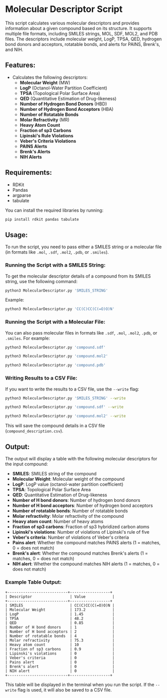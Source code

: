 # Molecular Descriptor Script

This script calculates various molecular descriptors and provides information about a given compound based on its structure. It supports multiple file formats, including SMILES strings, MOL, SDF, MOL2, and PDB files. The descriptors include molecular weight, LogP, TPSA, QED, hydrogen bond donors and acceptors, rotatable bonds, and alerts for PAINS, Brenk's, and NIH.

## Features:
- Calculates the following descriptors:
  - **Molecular Weight** (MW)
  - **LogP** (Octanol-Water Partition Coefficient)
  - **TPSA** (Topological Polar Surface Area)
  - **QED** (Quantitative Estimation of Drug-likeness)
  - **Number of Hydrogen Bond Donors** (HBD)
  - **Number of Hydrogen Bond Acceptors** (HBA)
  - **Number of Rotatable Bonds**
  - **Molar Refractivity** (MR)
  - **Heavy Atom Count**
  - **Fraction of sp3 Carbons**
  - **Lipinski's Rule Violations**
  - **Veber's Criteria Violations**
  - **PAINS Alerts**
  - **Brenk's Alerts**
  - **NIH Alerts**

## Requirements:
- RDKit
- Pandas
- argparse
- tabulate

You can install the required libraries by running:

```bash
pip install rdkit pandas tabulate
```

## Usage:

To run the script, you need to pass either a SMILES string or a molecular file (in formats like `.mol`, `.sdf`, `.mol2`, `.pdb`, or `.smiles`).

### Running the Script with a SMILES String:
To get the molecular descriptor details of a compound from its SMILES string, use the following command:

```bash
python3 MolecularDescriptor.py 'SMILES_STRING'
```

Example:
```bash
python3 MolecularDescriptor.py 'CC(C)CC(C(=O)O)N'
```

### Running the Script with a Molecular File:
You can also pass molecular files in formats like `.sdf`, `.mol`, `.mol2`, `.pdb`, or `.smiles`. For example:

```bash
python3 MolecularDescriptor.py 'compound.sdf'
```
```bash
python3 MolecularDescriptor.py 'compound.mol2'
```
```bash
python3 MolecularDescriptor.py 'compound.pdb'
```

### Writing Results to a CSV File:
If you want to write the results to a CSV file, use the `--write` flag:

```bash
python3 MolecularDescriptor.py 'SMILES_STRING' --write
```
```bash
python3 MolecularDescriptor.py 'compound.sdf' --write
```
```bash
python3 MolecularDescriptor.py 'compound.mol2' --write
```

This will save the compound details in a CSV file (`compound_description.csv`).

## Output:
The output will display a table with the following molecular descriptors for the input compound:

- **SMILES**: SMILES string of the compound
- **Molecular Weight**: Molecular weight of the compound
- **LogP**: LogP value (octanol-water partition coefficient)
- **TPSA**: Topological Polar Surface Area
- **QED**: Quantitative Estimation of Drug-likeness
- **Number of H bond donors**: Number of hydrogen bond donors
- **Number of H bond acceptors**: Number of hydrogen bond acceptors
- **Number of rotatable bonds**: Number of rotatable bonds
- **Molar refractivity**: Molar refractivity of the compound
- **Heavy atom count**: Number of heavy atoms
- **Fraction of sp3 carbons**: Fraction of sp3 hybridized carbon atoms
- **Lipinski's violations**: Number of violations of Lipinski's rule of five
- **Veber's criteria**: Number of violations of Veber's criteria
- **Pains alert**: Whether the compound matches PAINS alerts (1 = matches, 0 = does not match)
- **Brenk's alert**: Whether the compound matches Brenk's alerts (1 = matches, 0 = does not match)
- **NIH alert**: Whether the compound matches NIH alerts (1 = matches, 0 = does not match)

### Example Table Output:
```
+---------------------------+------------------+
| Descriptor                 | Value            |
+---------------------------+------------------+
| SMILES                     | CC(C)CC(C(=O)O)N |
| Molecular Weight           | 173.2            |
| LogP                       | 1.45             |
| TPSA                       | 48.2             |
| QED                        | 0.85             |
| Number of H bond donors    | 1                |
| Number of H bond acceptors | 2                |
| Number of rotatable bonds  | 4                |
| Molar refractivity         | 75.3             |
| Heavy atom count           | 10               |
| Fraction of sp3 carbons    | 0.9              |
| Lipinski's violations      | 0                |
| Veber's criteria           | 0                |
| Pains alert                | 0                |
| Brenk's alert              | 0                |
| NIH alert                  | 0                |
+---------------------------+------------------+
```

This table will be displayed in the terminal when you run the script. If the `--write` flag is used, it will also be saved to a CSV file.

